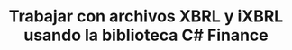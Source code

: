 ﻿---
title: Trabajar con archivos XBRL y iXBRL usando la biblioteca C# Finance
linktitle: Trabajar con archivos XBRL y iXBRL
type: docs
weight: 20
url: /es/net/working-with-xbrl-and-ixbrl-files/
description: C# Finance La biblioteca API puede crear, leer, convertir y validar archivos XBRL y iXBRL.
---
